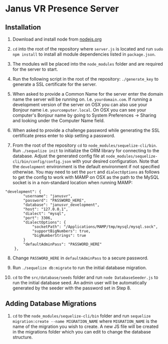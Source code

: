 Janus VR Presence Server
========================

Installation
------------

1. Download and install node from [nodejs.org](http://nodejs.org)

2. `cd` into the root of the repository where `server.js` is located and run `sudo npm install` to install all module
dependencies listed in `package.json`.

3. The modules will be placed into the `node_modules` folder and are required for the server to start.

4. Run the following script in the root of the repository: `./generate_key` to generate a SSL certificate for the server.

5. When asked to provide a Common Name for the server enter the domain name the server will be running on. I.e.
`yourdomain.com`. If running a development version of the server on OSX you can also use your Bonjour name i.e.
`yourcomputer.local`. On OSX you can see your computer's Bonjour name by going to System Preferences -> Sharing and
looking under the Computer Name field.

6. When asked to provide a challenge password while generating the SSL certificate press enter to skip setting a password.

7. From the root of the repository `cd` to `node_modules/sequelize-cli/bin`. Run `./sequelize init` to initialize the
ORM library for connecting to the database. Adjust the generated config file at
`node_modules/sequelize-cli/bin/config/config.json` with your desired configuration. Note that the `development`
environment is the default environment if not specified otherwise. You may need to set the `port` and `dialectOptions`
as follows to get the config to work with MAMP on OSX as the path to the MySQL socket is in a non-standard location
when running MAMP:

```
"development": {
        "username": "janusvr",
        "password": "PASSWORD_HERE",
        "database": "janusvr_development",
        "host": "127.0.0.1",
        "dialect": "mysql",
        "port": 3306,
        "dialectOptions": {
            "socketPath": "/Applications/MAMP/tmp/mysql/mysql.sock",
            "supportBigNumbers": true,
            "bigNumberStrings": true
        }
        "defaultAdminPass": "PASSWORD_HERE"
    },
```

8. Change `PASSWORD_HERE` in `defaultAdminPass` to a secure password.

9. Run `./sequelize db:migrate` to run the initial database migration.

10. `cd` to the `src/database/seeds` folder and run `node DatabaseSeeder.js` to run the initial database seed. An admin
user will be automatically generated by the seeder with the password set in Step 8.


Adding Database Migrations
--------------------------

1. `cd` to the `node_modules/sequelize-cli/bin` folder and run `sequelize migration:create --name MIGRATION_NAME`
where `MIGRATION_NAME` is the name of the migration you wish to create. A new JS file will be created in the migrations
folder which you can edit to change the database structure.